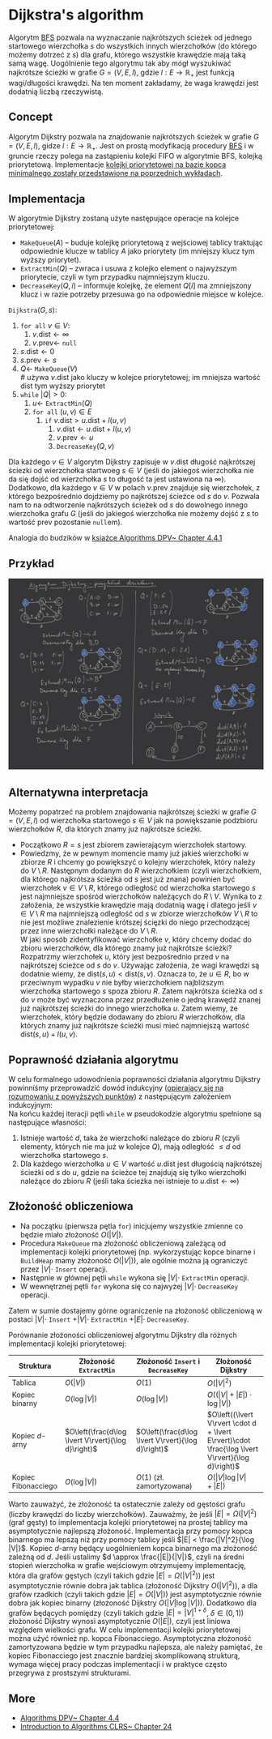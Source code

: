 # Dijkstra's algorithm

Algorytm [BFS](../2020-05-18/breadth-first-search.md) pozwala na wyznaczanie najkrótszych ścieżek od jednego startowego wierzchołka $s$ do wszystkich innych wierzchołków (do którego możemy dotrzeć z $s$) dla grafu, którego wszystkie krawędzie mają taką samą wagę. Uogólnienie tego algorytmu tak aby mógł wyszukiwać najkrótsze ścieżki w grafie $G = (V,E,l)$, gdzie $l: E\to \mathbb{R}_+$ jest funkcją wagi/długości krawędzi. Na ten moment zakładamy, że waga krawędzi jest dodatnią liczbą rzeczywistą.

## Concept

Algorytm Dijkstry pozwala na znajdowanie najkrótszych ścieżek w grafie $G = (V,E,l)$, gidze $l: E\to \mathbb{R}_+$. Jest on prostą modyfikacją procedury [BFS](../2020-05-18/breadth-first-search.md) i w gruncie rzeczy polega na zastąpieniu kolejki FIFO w algorytmie BFS, kolejką priorytetową. Implementacje [kolejki priorytetowej na bazie kopca minimalnego zostały przedstawione na poprzednich wykładach](../2020-05-04/kolejka-priorytetowa.md).

## Implementacja

W algorytmie Dijkstry zostaną użyte następujące operacje na kolejce priorytetowej:
- `MakeQueue`$(A)$ – buduje kolejkę priorytetową z wejściowej tablicy traktując odpowiednie klucze w tablicy $A$ jako priorytety (im mniejszy klucz tym wyższy priorytet).
- `ExtractMin`$(Q)$ – zwraca i usuwa z kolejko element o najwyższym priorytecie, czyli w tym przypadku najmniejszym kluczu.
- `DecreaseKey`$(Q,i)$ – informuje kolejkę, że element $Q[i]$ ma zmniejszony klucz i w razie potrzeby przesuwa go na odpowiednie miejsce w kolejce.

`Dijkstra`$(G,s)$:
1. `for all` $v \in V$:
   1. $v.\mathrm{dist} \gets \infty$
   2. $v.\mathrm{prev} \gets$ `null`
2. $s.\mathrm{dist} \gets 0$
3. $s.\mathrm{prev} \gets s$
4. $Q \gets$ `MakeQueue`$(V)$\
    \# używa $v.\mathrm{dist}$ jako kluczy w kolejce priorytetowej; im mniejsza wartość $\mathrm{dist}$ tym wyższy priorytet
5. `while` $|Q| > 0$:
   1. $u \gets$ `ExtractMin`$(Q)$
   2. `for all` $(u,v) \in E$
      1. `if` $v.\mathrm{dist} > u.\mathrm{dist} + l(u,v)$
         1. $v.\mathrm{dist} \gets u.\mathrm{dist} + l(u,v)$
         2. $v.\mathrm{prev} \gets u$
         3. `DecreaseKey`$(Q,v)$

Dla każdego $v\in V$ algorytm Dijkstry zapisuje w $v.\mathrm{dist}$ długość najkrótszej ściezki od wierzchołka startwoeg $s \in V$ (jeśli do jakiegoś wierzchołka nie da się dojść od wierzchołka $s$ to długość ta jest ustawiona na $\infty$). Dodatkowo, dla każdego $v \in V$ w polach $v.\mathrm{prev}$ znajduje się wierzchołek, z którego bezpośrednio dojdziemy po najkrótszej ścieżce od $s$ do $v$. Pozwala nam to na odtworzenie najkrótszych ścieżek od $s$ do dowolnego innego wierzchołka grafu $G$ (jeśli do jakiegoś wierzchołka nie możemy dojść z $s$ to wartość $\mathrm{prev}$ pozostanie `null`em).

Analogia do budzików w [książce Algorithms DPV~ Chapter 4.4.1](http://algorithmics.lsi.upc.edu/docs/Dasgupta-Papadimitriou-Vazirani.pdf)

## Przykład

![example](dijkstra-algorithm-example.png)

## Alternatywna interpretacja

Możemy popatrzeć na problem znajdowania najkrótszej ścieżki w grafie $G = (V,E,l)$ od wierzchołka startowego $s \in V$ jak na powiększanie podzbioru wierzchołków $R$, dla których znamy już najkrótsze ścieżki.

- Początkowo $R = s$ jest zbiorem zawierającym wierzchołek startowy.
- Powiedzmy, że w pewnym momencie mamy już jakieś wierzchołki w zbiorze $R$ i chcemy go powiększyć o kolejny wierzchołek, który należy do $V\setminus R$. Następnym dodanym do $R$ wierzchołkiem (czyli wierzchołkiem, dla którego najkrótsza ścieżka od $s$ jest już znana) powinien być wierzchołek $v\in V\setminus R$, którego odległość od wierzchołka startowego $s$ jest najmniejsze spośród wierzchołków należących do $R \setminus V$. Wynika to z założenia, że wszystkie krawędzie mają dodatnią wagę i dlatego jeśli $v \in V\setminus R$ ma najmniejszą odległość od $s$ w zbiorze wierzchołków $V\setminus R$ to nie jest możliwe znalezienie krótszej ścięzki do niego przechodzącej przez inne wierzchołki należące do $V\setminus R$.\
W jaki sposób zidentyfikować wierzchołke $v$, który chcemy dodać do zbioru wierzchołków, dla którego znamy już najkrótsze ścieżki? Rozpatrzmy wierzchołek $u$, który jest bezpośrednio przed $v$ na najkrótszej ścieżce od $s$ do $v$. Używając założenia, że wagi krawędzi są dodatnie wiemy, że $\mathrm{dist}(s,u) < \mathrm{dist}(s,v)$. Oznacza to, że $u\in R$, bo w przeciwnym wypadku $v$ nie byłby wierzchołkiem najbliższym wierzchołka startowego $s$ spoza zbioru $R$. Zatem najkrótsza ścieżka od $s$ do $v$ może być wyznaczona przez przedłużenie o jedną krawędź znanej już najkrótszej ścieżki do innego wierzchołka $u$. Zatem wiemy, że wierzchołek, który będzie dodawany do zbioru $R$ wierzchołków, dla których znamy już najkrótsze ścieżki musi mieć najmniejszą wartość $\mathrm{dist}(s,u) + l(u,v)$.

## Poprawność działania algorytmu

W celu formalnego udowodnienia poprawności działania algorytmu Dijkstry powinniśmy przeprowadzić dowód indukcyjny ([opierający się na rozumowaniu z powyższych punktów](#alternatywna-interpretacja)) z następującym założeniem indukcyjnym:\
Na końcu każdej iteracji pętli `while` w pseudokodzie algorytmu spełnione są następujące własności:
1. Istnieje wartość $d$, taka że wierzchołki należące do zbioru $R$ (czyli elementy, których nie ma już w kolejce $Q$), mają odległość $\le d$ od wierzchołka startowego $s$.
2. Dla każdego wierzchołka $u \in V$ wartość $u.\mathrm{dist}$ jest długością najkrótszej ścieżki od $s$ do $u$, gdzie na ścieżce tej znajdują się tylko wierzchołki należące do zbioru $R$ (jeśli taka ścieżka nei istnieje to $u.\mathrm{dist} \gets \infty$)

## Złożoność obliczeniowa

- Na początku (pierwsza pętla `for`) inicjujemy wszystkie zmienne co będzie miało złożoność $O(|V|)$.
- Procedura `MakeQueue` ma złożoność obliczeniową zależącą od implementacji kolejki priorytetowej (np. wykorzystując kopce binarne i `BuildHeap` mamy złożoność $O(|V|)$), ale ogólnie można ją ograniczyć przez $|V| \cdot$ `Insert` operacji.
- Następnie w głównej pętli `while` wykona się $|V|\cdot$ `ExtractMin` operacji.
- W wewnętrznej pętli `for` wykona się co najwyżej $|V|\cdot$ `DecreaseKey` operacji.

Zatem w sumie dostajemy górne ograniczenie na złożoność obliczeniową w postaci $|V|\cdot$ `Insert` $+ |V|\cdot$ `ExtractMin` $+ |E|\cdot$ `DecreaseKey`.

Porównanie złożoności obliczeniowej algorytmu Dijkstry dla różnych implementacji kolejki priorytetowej:

| Struktura           | Złożoność `ExtractMin`                              | Złożoność `Insert` i `DecreaseKey`                  | Złożoność Dijkstry                                                                                |
| ------------------- | --------------------------------------------------- | --------------------------------------------------- | ------------------------------------------------------------------------------------------------- |
| Tablica             | $O(\lvert V\rvert)$                                 | $O(1)$                                              | $O(\lvert V\rvert^2)$                                                                             |
| Kopiec binarny      | $O(\log \lvert V\rvert)$                            | $O(\log \lvert V\rvert)$                            | $O((\lvert V\rvert + \lvert E\rvert)\cdot \log\lvert V\rvert)$                                    |
| Kopiec $d$-arny     | $O\left(\frac{d\log \lvert V\rvert}{\log d}\right)$ | $O\left(\frac{d\log \lvert V\rvert}{\log d}\right)$ | $O\left((\lvert V\rvert \cdot d + \lvert E\rvert)\cdot \frac{\log \lvert V\rvert}{\log d}\right)$ |
| Kopiec Fibonacciego | $O(\log \lvert V\rvert)$                            | $O(1)$ (zł. zamortyzowana)                          | $O(\lvert V\rvert \log \lvert V\rvert +\lvert E\rvert)$                                           |

Warto zauważyć, że złożoność ta ostatecznie zależy od gęstości grafu (liczby krawędzi do liczby wierzchołków). Zauważmy, że jeśli $|E| = \Omega(|V|^2)$ (graf gęsty) to implementacja kolejki priorytetowej na prostej tablicy ma asymptotycznie najlepszą złożoność. Implementacja przy pomocy kopca binarnego ma lepszą niż przy pomocy tablicy jeśli $|E| < \frac{|V|^2}{\log |V|}$. Kopiec $d$-arny będący uogólnieniem kopca binarnego ma złożoność zależną od $d$. Jeśli ustalimy $d \approx \frac{|E|}{|V|}$, czyli na średni stopień wierzchołka w grafie wejściowym otrzymujemy implementację, która dla grafów gęstych (czyli takich gdzie $|E| = \Omega(|V|^2)$) jest asymptotycznie równie dobra jak tablica (złożoność Dijkstry $O(|V|^2)$), a dla grafów rzadkich (czyli takich gdzie $|E| = O(|V|)$) jest asymptotycznie równie dobra jak kopiec binarny (złożoność Dijkstry $O(|V|\log |V|)$). Dodatkowo dla grafów będących pomiędzy (czyli takich gdzie $|E| = |V|^{1+\delta}$, $\delta \in (0,1)$) złożoność Dijkstry wynosi asymptotycznie $O(|E|)$, czyli jest liniowa względem wielkości grafu. W celu implementacji kolejki priorytetowej można użyć również np. kopca Fibonacciego. Asymptotyczna złożoność zamortyzowana będzie w tym przypadku najlepsza, ale należy pamiętać, że kopiec Fibonacciego jest znacznie bardziej skomplikowaną strukturą, wymaga więcej pracy podczas implementacji i w praktyce często przegrywa z prostszymi strukturami.

## More

- [Algorithms DPV~ Chapter 4.4](http://algorithmics.lsi.upc.edu/docs/Dasgupta-Papadimitriou-Vazirani.pdf)
- [Introduction to Algorithms CLRS~ Chapter 24](https://web.ist.utl.pt/~fabio.ferreira/material/asa/clrs.pdf)

